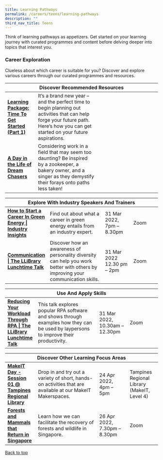 ```yaml
---
title: Learning Pathways
permalink: /careers/teens/learning-pathways
description: ""
third_nav_title: Teens
---
```

Think of learning pathways as appetizers. Get started on your learning journey with curated programmes and content before delving deeper into topics that interest you.

<h3><b>Career Exploration</b></h3>
Clueless about which career is suitable for you? Discover and explore various careers through our curated programmes and resources.

<div class="horizontal-scroll margin--bottom--lg">
  <table class="generic-table">
    <thead>
      <tr>
        <th colspan="4" class="is-uppercase has-weight-normal">Discover Recommended Resources</th>
      </tr>
    </thead>
    <tbody>
      <tr>
        <td style="width: 20%;"><a href="/careers/teens/content"  target="_blank"><b>Learning Package: Time To Get Started (Part 1)</b></a></td>
        <td style="width: 40%;">It’s a brand new year – and the perfect time to begin planning out activities that can help forge your future path. Here’s how you can get started on your future aspirations.</td>
        <td style="width: 20%;"> </td>
        <td style="width: 20%;"> </td>
      </tr>
      <tr>
        <td><a href="/careers/teens/content" target="_blank"><b>A Day in the Life of Dream Chasers</b></a></td>
        <td>Considering work in a field that may seem too daunting? Be inspired by a zookeeper, a bakery owner, and a singer as they demystify their forays onto paths less taken!</td>
        <td></td>
        <td> </td>
			</tr>
    </tbody>
  </table>
</div>

<div class="horizontal-scroll margin--bottom--lg">
  <table class="generic-table">
    <thead>
      <tr>
        <th class="is-uppercase has-weight-normal" colspan="4">Explore With Industry Speakers And Trainers</th>
      </tr>
    </thead>
    <tbody>
      <tr>
        <td style="width: 20%;"><a target="_blank" href="https://www.eventbrite.sg/e/how-to-start-a-career-in-green-energy-industry-insights-registration-277268947887?aff=ebdsoporgprofile"><b>How to Start a Career In Green Energy | Industry Insights</b></a></td>
        <td style="width: 40%;">Find out about what a career in green energy entails from an industry expert. </td>
        <td style="width: 20%;">31 Mar 2022,<br>7pm –  8.30pm</td>
        <td style="width: 20%;">Zoom</td>
      </tr>
      <tr>
        <td style="width: 20%;"><a target="_blank" href="https://www.eventbrite.sg/e/personality-awareness-communication-the-llibrary-lunchtime-talk-registration-293578550347?aff=ebdsoporgprofile"><b>Communication | The LLiBrary Lunchtime Talk</b>
					</td>
        <td> Discover how an awareness of personality diversity can help you work better with others by improving your communication skills.</td>
        <td>31 Mar 2022<br>12.30 pm – 2pm</td>
        <td>Zoom</td>
      </tr>
    </tbody>
  </table>
</div>

<div class="horizontal-scroll margin--bottom--lg">
  <table class="generic-table">
    <thead>
      <tr>
        <th class="is-uppercase has-weight-normal" colspan="4">Use And Apply Skills</th>
      </tr>
    </thead>
    <tbody>
      <tr>
        <td style="width: 20%;"><a target="_blank" href="https://www.eventbrite.sg/e/reducing-your-workload-through-rpa-the-llibrary-lunchtime-talk-registration-264000341127?aff=odcleoeventsincollection"><b>Reducing Your Workload Through RPA | The LLiBrary Lunchtime Talk</b></a></td>
        <td style="width: 40%;">This talk explores popular RPA software and shows through examples how they can be used by laypersons to improve their productivity.</td>
        <td style="width: 20%;">31 Mar 2022,<br>10.30am – 12.30pm</td>
        <td style="width: 20%;">Zoom</td>
      </tr>
    </tbody>
  </table>
</div>
<div class="horizontal-scroll margin--bottom--lg">
  <table class="generic-table">
    <thead>
      <tr>
        <th class="is-uppercase has-weight-normal" colspan="4">Discover Other Learning Focus Areas</th>
      </tr>
    </thead>
    <tbody>
<tr>
<td style="width: 20%;"><a  target="_blank" href="https://www.eventbrite.sg/e/makeit-day-session-01-tampines-regional-library-registration-272528418837?aff=ebdsoporgprofile">
	<b> MakeIT Day - Session 01 @ Tampines Regional Library </b></a></td>
        <td style="width: 40%;"> 
Drop in and try out a variety of short, hands-on activities that are available at our MakeIT Makerspaces.</td>
        <td style="width: 20%;"> 24 Apr 2022,<br>4pm – 5pm</td>
        <td style="width: 20%;"> Tampines Regional Library (MakeIT, Level 4)</td>
      </tr>
      <tr>
        <td><a target="_blank" href="https://www.eventbrite.sg/e/forests-and-mammals-that-return-in-singapore-tickets-289017006647?aff=ebdsoporgprofile"><b> Forests and Mammals that Return in Singapore </b></a></td>
        <td> Learn how we can facilitate the recovery of forests and wildlife in Singapore.
</td>
        <td> 26 Apr 2022,<br>7.30pm – 8.30pm</td>
        <td> Zoom</td>
      </tr>
    </tbody>
  </table>
</div>

<p class="has-text-right margin--top--xl"><a href="#main-content">Back to top</a></p>